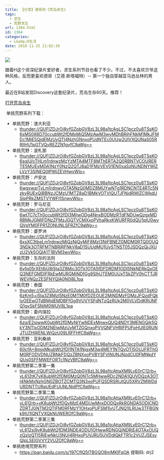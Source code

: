 ```yaml
---
title: 【分享】德哥的《荒岛余生》
tags:
  - 求生
  - 荒野求生
url: 1364.html
id: 1364
categories:
  - L&amp;H生活
date: 2018-11-25 21:02:39
---
```


![](http://pic.l2h.site/屏幕快照-2018-11-25-下午8.50.01-1024x332.png)

跟着H这个资深纪录片爱好者，求生系列节目也看了不少。不过，不太喜欢贝爷这种风格，反而更喜欢德哥（艾德.斯塔福特）-- 第一个独自穿越亚马逊丛林的男人。

最近在B站发现Discovery这套纪录片，荒岛生存60天。推荐！

[打开荒岛余生  
](https://www.bilibili.com/bangumi/media/md122412/?from=search&seid=15711135308651136184)

 单挑荒野系列下载：

*   单挑荒野：澳大利亚
    *   [thunder://QUFlZDJrOi8vfGZpbGV8zL3L98a1tcAgLSC1pcz0u8TSsKO6sMS088D70ccubWt2fDMxMjQ5MzAwM3wyMDhBRjhFNkM1MkJFMDc1MjE5QjdEMzUyQTI4NzhGNnxoPUdNTEc0UUw2UlVXQUNaS05RRllHU1pGTVQyREZZN1gyfC9aWg==](thunder://QUFlZDJrOi8vfGZpbGV8zL3L98a1tcAgLSC1pcz0u8TSsKO6sMS088D70ccubWt2fDMxMjQ5MzAwM3wyMDhBRjhFNkM1MkJFMDc1MjE5QjdEMzUyQTI4NzhGNnxoPUdNTEc0UUw2UlVXQUNaS05RRllHU1pGTVQyREZZN1gyfC9aWg==)
*   单挑荒野：波札那
    *   [thunder://QUFlZDJrOi8vfGZpbGV8zL3L98a1tcAgLSC1pcz0u8TSsKO6sqjU/cTHLm1rdnwzMzYzMTA4MTF8MThERTA2Q0RBNTVCOURERTE5MUEyMDA1NzY0NzQ2QTJ8aD1FMzVEV01EN0xaSzNUNDNYWlZLVzY3SlNEQ0lPWjZEVHwvWlo=](thunder://QUFlZDJrOi8vfGZpbGV8zL3L98a1tcAgLSC1pcz0u8TSsKO6sqjU/cTHLm1rdnwzMzYzMTA4MTF8MThERTA2Q0RBNTVCOURERTE5MUEyMDA1NzY0NzQ2QTJ8aD1FMzVEV01EN0xaSzNUNDNYWlZLVzY3SlNEQ0lPWjZEVHwvWlo=)
*   单挑荒野：卢安达
    *   [thunder://QUFlZDJrOi8vfGZpbGV8zL3L98a1tcAgLSC1pcz0u8TSsKO6wqywsrTvLm1rdnwyOTA5NzQ0MDZ8MUYwNTg1RDNCNTE4RTc5NzkyRUExQjBBNzJCMzU1MTZ8aD1BMkVOTVlQUTJFNjdRWlZCWkdUSlpPRkZMSTVYWFI1SnwvWlo=](thunder://QUFlZDJrOi8vfGZpbGV8zL3L98a1tcAgLSC1pcz0u8TSsKO6wqywsrTvLm1rdnwyOTA5NzQ0MDZ8MUYwNTg1RDNCNTE4RTc5NzkyRUExQjBBNzJCMzU1MTZ8aD1BMkVOTVlQUTJFNjdRWlZCWkdUSlpPRkZMSTVYWFI1SnwvWlo=)
*   单挑荒野：罗马尼亚
    *   [thunder://QUFlZDJrOi8vfGZpbGV8zL3L98a1tcAgLSC1pcz0u8TSsKO6wt7C7cTh0ccubWt2fDI3MjIwODg4NnxBODMzRTdFNDUwQzgxMDRBMkJGMjFDNzZFMzJGQTVCMXxoPVhaRkxKWURFR0dQU1pIU0wyQVpYM0FPR1ZONUNLSFRZfC9aWg==](thunder://QUFlZDJrOi8vfGZpbGV8zL3L98a1tcAgLSC1pcz0u8TSsKO6wt7C7cTh0ccubWt2fDI3MjIwODg4NnxBODMzRTdFNDUwQzgxMDRBMkJGMjFDNzZFMzJGQTVCMXxoPVhaRkxKWURFR0dQU1pIU0wyQVpYM0FPR1ZONUNLSFRZfC9aWg==)
*   单挑荒野：婆罗洲
    *   [thunder://QUFlZDJrOi8vfGZpbGV8zL3L98a1tcAgLSC1pcz0u8TSsKO6xsXC3tbeLm1rdnwzMjQzNjQyMjF8MzI3NjFBNEZGMDM0RTQ0OUQ3NDk3OTRFMTNBRjRFNkV8aD1SUUdMU1UySTNST05JSDQzQjJXUzU2Vk5OQlA1T1BVM3wvWlo=](thunder://QUFlZDJrOi8vfGZpbGV8zL3L98a1tcAgLSC1pcz0u8TSsKO6xsXC3tbeLm1rdnwzMjQzNjQyMjF8MzI3NjFBNEZGMDM0RTQ0OUQ3NDk3OTRFMTNBRjRFNkV8aD1SUUdMU1UySTNST05JSDQzQjJXUzU2Vk5OQlA1T1BVM3wvWlo=)
*   单挑荒野：生存的法则
    *   [thunder://QUFlZDJrOi8vfGZpbGV8zL3L98a1tcAgLSC1pcz0u8TSsKO6yfq05rXEt6jU8i5ta3Z8Mjc3OTk1OTA5fDFDRDM1ODI5NkNERkQxOEQ3NEFGMDlFRkEwMURGMjNDfGg9SlhUTEM0UUxTSkZPV0hCTTJRWEVNQzZESFNYQlA0N0l8L1pa](thunder://QUFlZDJrOi8vfGZpbGV8zL3L98a1tcAgLSC1pcz0u8TSsKO6yfq05rXEt6jU8i5ta3Z8Mjc3OTk1OTA5fDFDRDM1ODI5NkNERkQxOEQ3NEFGMDlFRkEwMURGMjNDfGg9SlhUTEM0UUxTSkZPV0hCTTJRWEVNQzZESFNYQlA0N0l8L1pa)
*   单挑荒野：泰国
    *   [thunder://QUFlZDJrOi8vfGZpbGV8zL3L98a1tcAgLSC1pcz0u8TSsKO6zKm5+i5ta3Z8MzI5NzE0MTM0fDZEOUE2MjNDMzFDMzJFQzdFQkIyOEEwOTdBMjdEMDBFfGg9VUVYSFdNTzQzRUk2M0VLVDdKRUNFQ1gySkFSNjM0WUV8L1pa](thunder://QUFlZDJrOi8vfGZpbGV8zL3L98a1tcAgLSC1pcz0u8TSsKO6zKm5+i5ta3Z8MzI5NzE0MTM0fDZEOUE2MjNDMzFDMzJFQzdFQkIyOEEwOTdBMjdEMDBFfGg9VUVYSFdNTzQzRUk2M0VLVDdKRUNFQ1gySkFSNjM0WUV8L1pa)
*   单挑荒野：委内瑞拉
    *   [thunder://QUFlZDJrOi8vfGZpbGV8zL3L98a1tcAgLSC1pcz0u8TSsKO6zq/E2sjwwK0ubWt2fDMyNjYwNDExMnwxQUQ4NDY3MENGQjk5QkY3NTIxODM2NEIwMzUyMTZGQnxoPVVQNFVHRlFPUFpHUlE0RUNJTUZHWENLWjQzU09LRFFHfC9aWg==](thunder://QUFlZDJrOi8vfGZpbGV8zL3L98a1tcAgLSC1pcz0u8TSsKO6zq/E2sjwwK0ubWt2fDMyNjYwNDExMnwxQUQ4NDY3MENGQjk5QkY3NTIxODM2NEIwMzUyMTZGQnxoPVVQNFVHRlFPUFpHUlE0RUNJTUZHWENLWjQzU09LRFFHfC9aWg==)
*   单挑荒野：亚利桑纳
    *   [thunder://QUFlZDJrOi8vfGZpbGV8zL3L98a1tcAgLSC1pcz0u8TSsKO60cfA+8mjxMkubWt2fDI1NTA1NjgxM3w4MEY1NTQyOTI5OUJFRThGM0RFODVDNUZBNkFDQzZBNXxoPVBYSFVINUNJNzdCU0FMNkdYQUs0SFFMWEFORTc1NzVBfC9aWg==](thunder://QUFlZDJrOi8vfGZpbGV8zL3L98a1tcAgLSC1pcz0u8TSsKO60cfA+8mjxMkubWt2fDI1NTA1NjgxM3w4MEY1NTQyOTI5OUJFRThGM0RFODVDNUZBNkFDQzZBNXxoPVBYSFVINUNJNzdCU0FMNkdYQUs0SFFMWEFORTc1NzVBfC9aWg==)
*   单挑荒野第二季第一集
    *   [thunder://QUFlZDJrOi8vfGZpbGV8zL3L98a1tcAttaXM9LvE0rC12rb+vL612tK7vK8ubWt2fDM0MzQ0NTc5MHwwRDc2NDA1QUVDQzA3OTI4NkMxNzhGN0ZBOTZCMTQ3N3xoPUFQSDRSRlJIQU5XRVZMWDdURDNTTURaUEdFUUNLNjdPfC9aWg==](thunder://QUFlZDJrOi8vfGZpbGV8zL3L98a1tcAttaXM9LvE0rC12rb+vL612tK7vK8ubWt2fDM0MzQ0NTc5MHwwRDc2NDA1QUVDQzA3OTI4NkMxNzhGN0ZBOTZCMTQ3N3xoPUFQSDRSRlJIQU5XRVZMWDdURDNTTURaUEdFUUNLNjdPfC9aWg==)
*   单挑荒野第二季第二集
    *   [thunder://QUFlZDJrOi8vfGZpbGV8zL3L98a1tcAttaXM9LvE0rC12rb+vL612rb+vK8ubWt2fDQyMzE4MDUwMnxDODQxRkRGNDA5ODlCNDZDRTJGNTM2QTlFM0RFMzY1OHxoPUFSM1IyUTJNQ1lLRUw3TFBGNk9IU1lQNTVXQkNUWEROfC9aWg==](thunder://QUFlZDJrOi8vfGZpbGV8zL3L98a1tcAttaXM9LvE0rC12rb+vL612rb+vK8ubWt2fDQyMzE4MDUwMnxDODQxRkRGNDA5ODlCNDZDRTJGNTM2QTlFM0RFMzY1OHxoPUFSM1IyUTJNQ1lLRUw3TFBGNk9IU1lQNTVXQkNUWEROfC9aWg==)
*   单挑荒野第二季第三集
    *   [thunder://QUFlZDJrOi8vfGZpbGV8zL3L98a1tcAttaXM9LvE0rC12rb+vL612sj9vK8ubWt2fDM3NDE4ODU1OHwwRDNGQjNDRjE4OTAxOUQzQzIzQTI5RjEwNkU3NUI4RHxoPUVJRU5UVDdIQkFTR1c2VUZJSEsyQlpLSElGVVY2VUZOfC9aWg==](thunder://QUFlZDJrOi8vfGZpbGV8zL3L98a1tcAttaXM9LvE0rC12rb+vL612sj9vK8ubWt2fDM3NDE4ODU1OHwwRDNGQjNDRjE4OTAxOUQzQzIzQTI5RjEwNkU3NUI4RHxoPUVJRU5UVDdIQkFTR1c2VUZJSEsyQlpLSElGVVY2VUZOfC9aWg==)
*   单挑绝境荒野系列
    *   https://pan.baidu.com/s/197CflQ5ITBGQO8mMKIFqOA 提取码: drj2